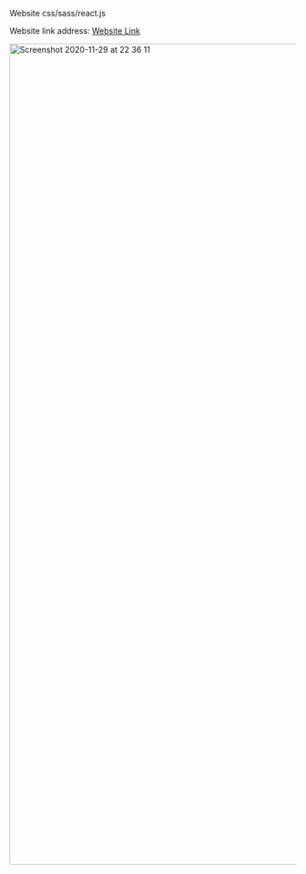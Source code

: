 Website css/sass/react.js

Website link address: [Website Link](https://clone-1cd3e.web.app/)

<img width="1440" alt="Screenshot 2020-11-29 at 22 36 11" src="https://user-images.githubusercontent.com/56971352/100554209-72a61380-3293-11eb-93bf-63c2a400899d.png">
